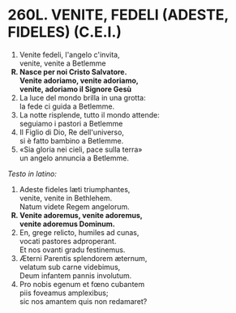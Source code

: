 # 260L. VENITE, FEDELI (ADESTE, FIDELES) (C.E.I.)
<ol>
  <li value="1">Venite fedeli, l'angelo c'invita,<br>venite, venite a Betlemme</li>
  <b><li type="A" value="18">Nasce per noi Cristo Salvatore.<br>Venite adoriamo, venite adoriamo,<br>venite, adoriamo il Signore Gesù</li></b>
  <li value="2">La luce del mondo brilla in una grotta:<br>la fede ci guida a Betlemme.</li>
  <li>La notte risplende, tutto il mondo attende:<br>seguiamo i pastori a Betlemme</li>
  <li>Il Figlio di Dio, Re dell'universo,<br>si è fatto bambino a Betlemme.</li>
  <li>«Sia gloria nei cieli, pace sulla terra»<br>un angelo annuncia a Betlemme.</li>
</ol>

*Testo in latino:*

<ol>
  <li value="1">Adeste fideles læti triumphantes,<br>venite, venite in Bethlehem.<br>Natum videte Regem angelorum.</li>
  <b><li type="A" value="18">Venite adoremus, venite adoremus,<br>venite adoremus Dominum.</li></b>
  <li value="2">En, grege relicto, humiles ad cunas,<br> vocati pastores adproperant.<br>Et nos ovanti gradu festinemus.</li>
  <li>Æterni Parentis splendorem æternum,<br>velatum sub carne videbimus,<br>Deum infantem pannis involutum.</li>
  <li>Pro nobis egenum et fœno cubantem<br>piis foveamus amplexibus;<br>sic nos amantem quis non redamaret?</li>
</ol>